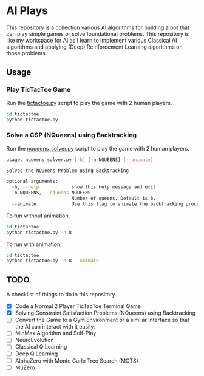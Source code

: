 # AI Plays

This repository is a collection various AI algorithms for building a bot that can play simple games or solve foundational problems. This repository is like my workspace for AI as I learn to implement various Classical AI algorithms and applying (Deep) Reinforcement Learning algorithms on those problems.

## Usage

### Play TicTacToe Game

Run the [tictactoe.py](tictactoe/tictactoe.py) script to play the game with 2 human players.

```bash
cd tictactoe
python tictactoe.py
```

### Solve a CSP (NQueens) using Backtracking

Run the [nqueens_solver.py](nqueens/nqueens_solver.py) script to play the game with 2 human players.

```bash
usage: nqueens_solver.py [-h] [-n NQUEENS] [--animate]

Solves the NQueens Problem using Backtracking

optional arguments:
  -h, --help            show this help message and exit
  -n NQUEENS, --nqueens NQUEENS
                        Number of queens. Default is 6.
  --animate             Use this flag to animate the backtracking process as it explores and places the queens on the board.
```

To run without animation,

```bash
cd tictactoe
python tictactoe.py -n 8
```

To run with animation,

```bash
cd tictactoe
python tictactoe.py -n 8 --animate
```

## TODO

A checklist of things to do in this repository.

- [x] Code a Normal 2 Player TicTacToe Terminal Game
- [x] Solving Constraint Satisfaction Problems (NQueens) using Backtracking
- [ ] Convert the Game to a Gym Environment or a similar Interface so that the AI can interact with it easily.
- [ ] MinMax Algorithm and Self-Play
- [ ] NeuroEvolution
- [ ] Classical Q Learning
- [ ] Deep Q Learning
- [ ] AlphaZero with Monte Carlo Tree Search (MCTS)
- [ ] MuZero
